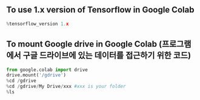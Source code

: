 
## To use 1.x version of Tensorflow in Google Colab
```python
%tensorflow_version 1.x
```

## To mount Google drive in Google Colab (프로그램에서 구글 드라이브에 있는 데이터를 접근하기 위한 코드)
```python
from google.colab import drive
drive.mount('/gdrive')
%cd /gdrive
%cd /gdrive/My Drive/xxx #xxx is your folder
%ls
```
